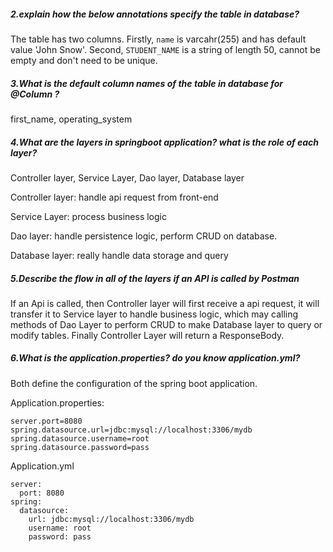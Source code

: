 ##### 2.explain how the below annotations specify the table in database?

The table has two columns. Firstly, `name` is varcahr(255) and has default value 'John Snow'. Second, `STUDENT_NAME` is a string of length 50, cannot be empty and don't need to be unique.



##### 3.What is the default column names of the table in database for  @Column ?

first_name, operating_system



##### 4.What are the layers in springboot application? what is the role of each layer?

Controller layer, Service Layer, Dao layer, Database layer

Controller layer: handle api request from front-end

Service Layer: process business logic

Dao layer: handle persistence logic, perform CRUD on database.

Database layer: really handle data storage and query



##### 5.Describe the flow in all of the layers if an API is called by Postman

If an Api is called, then Controller layer will first receive a api request, it will transfer it to Service layer to handle business logic, which may calling methods of Dao Layer to perform CRUD to make Database layer to query or modify tables. Finally Controller Layer will return a ResponseBody.



##### 6.What is the application.properties? do you know application.yml?

Both define the configuration of the spring boot application.

Application.properties:

```
server.port=8080
spring.datasource.url=jdbc:mysql://localhost:3306/mydb
spring.datasource.username=root
spring.datasource.password=pass
```

Application.yml

```
server:
  port: 8080
spring:
  datasource:
    url: jdbc:mysql://localhost:3306/mydb
    username: root
    password: pass

```

